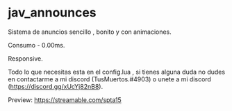 # jav_announces

Sistema de anuncios sencillo , bonito y con animaciones.

Consumo - 0.00ms.

Responsive.

Todo lo que necesitas esta en el config.lua , si tienes alguna duda no dudes en contactarme a mi discord (TusMuertos.#4903) o unete a mi discord (https://discord.gg/xUcYj82nB8).

Preview:
https://streamable.com/spta15
